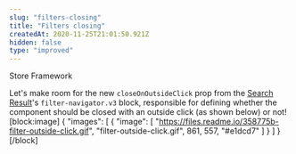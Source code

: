 ```yaml
---
slug: "filters-closing"
title: "Filters closing"
createdAt: 2020-11-25T21:01:50.921Z
hidden: false
type: "improved"
---
```


<div class="badge" id="store-framework">Store Framework</div>

Let's make room for the new `closeOnOutsideClick` prop from the [Search Result](https://vtex.io/docs/components/all/vtex.search-result/)'s `filter-navigator.v3` block, responsible for defining whether the component should be closed with an outside click (as shown below) or not!
[block:image]
{
  "images": [
    {
      "image": [
        "https://files.readme.io/358775b-filter-outside-click.gif",
        "filter-outside-click.gif",
        861,
        557,
        "#e1dcd7"
      ]
    }
  ]
}
[/block]